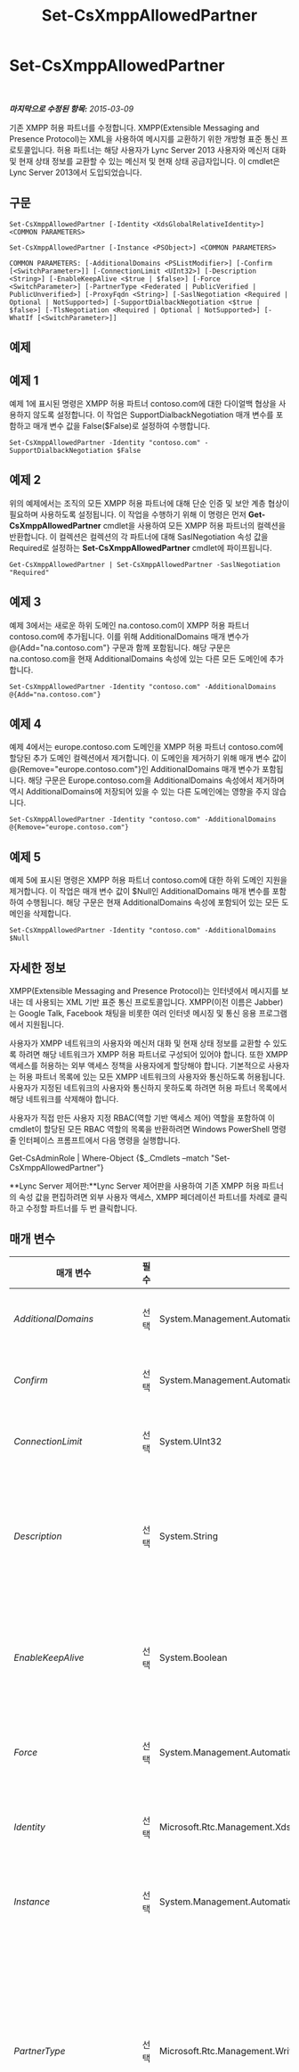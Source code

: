 ﻿---
title: Set-CsXmppAllowedPartner
TOCTitle: Set-CsXmppAllowedPartner
ms:assetid: 12586746-fbea-44b1-b656-a98028c90552
ms:mtpsurl: https://technet.microsoft.com/ko-kr/library/JJ204686(v=OCS.15)
ms:contentKeyID: 49302867
ms.date: 08/10/2015
mtps_version: v=OCS.15
ms.translationtype: HT
---

# Set-CsXmppAllowedPartner

 

_**마지막으로 수정된 항목:** 2015-03-09_

기존 XMPP 허용 파트너를 수정합니다. XMPP(Extensible Messaging and Presence Protocol)는 XML을 사용하여 메시지를 교환하기 위한 개방형 표준 통신 프로토콜입니다. 허용 파트너는 해당 사용자가 Lync Server 2013 사용자와 메신저 대화 및 현재 상태 정보를 교환할 수 있는 메신저 및 현재 상태 공급자입니다. 이 cmdlet은 Lync Server 2013에서 도입되었습니다.

## 구문

    Set-CsXmppAllowedPartner [-Identity <XdsGlobalRelativeIdentity>] <COMMON PARAMETERS>

    Set-CsXmppAllowedPartner [-Instance <PSObject>] <COMMON PARAMETERS>

    COMMON PARAMETERS: [-AdditionalDomains <PSListModifier>] [-Confirm [<SwitchParameter>]] [-ConnectionLimit <UInt32>] [-Description <String>] [-EnableKeepAlive <$true | $false>] [-Force <SwitchParameter>] [-PartnerType <Federated | PublicVerified | PublicUnverified>] [-ProxyFqdn <String>] [-SaslNegotiation <Required | Optional | NotSupported>] [-SupportDialbackNegotiation <$true | $false>] [-TlsNegotiation <Required | Optional | NotSupported>] [-WhatIf [<SwitchParameter>]]

## 예제

## 예제 1

예제 1에 표시된 명령은 XMPP 허용 파트너 contoso.com에 대한 다이얼백 협상을 사용하지 않도록 설정합니다. 이 작업은 SupportDialbackNegotiation 매개 변수를 포함하고 매개 변수 값을 False($False)로 설정하여 수행합니다.

    Set-CsXmppAllowedPartner -Identity "contoso.com" -SupportDialbackNegotiation $False

## 예제 2

위의 예제에서는 조직의 모든 XMPP 허용 파트너에 대해 단순 인증 및 보안 계층 협상이 필요하며 사용하도록 설정됩니다. 이 작업을 수행하기 위해 이 명령은 먼저 **Get-CsXmppAllowedPartner** cmdlet을 사용하여 모든 XMPP 허용 파트너의 컬렉션을 반환합니다. 이 컬렉션은 컬렉션의 각 파트너에 대해 SaslNegotiation 속성 값을 Required로 설정하는 **Set-CsXmppAllowedPartner** cmdlet에 파이프됩니다.

    Get-CsXmppAllowedPartner | Set-CsXmppAllowedPartner -SaslNegotiation "Required"

## 예제 3

예제 3에서는 새로운 하위 도메인 na.contoso.com이 XMPP 허용 파트너 contoso.com에 추가됩니다. 이를 위해 AdditionalDomains 매개 변수가 @{Add="na.contoso.com"} 구문과 함께 포함됩니다. 해당 구문은 na.contoso.com을 현재 AdditionalDomains 속성에 있는 다른 모든 도메인에 추가합니다.

    Set-CsXmppAllowedPartner -Identity "contoso.com" -AdditionalDomains @{Add="na.contoso.com"}

## 예제 4

예제 4에서는 europe.contoso.com 도메인을 XMPP 허용 파트너 contoso.com에 할당된 추가 도메인 컬렉션에서 제거합니다. 이 도메인을 제거하기 위해 매개 변수 값이 @{Remove="europe.contoso.com"}인 AdditionalDomains 매개 변수가 포함됩니다. 해당 구문은 Europe.contoso.com을 AdditionalDomains 속성에서 제거하며 역시 AdditionalDomains에 저장되어 있을 수 있는 다른 도메인에는 영향을 주지 않습니다.

    Set-CsXmppAllowedPartner -Identity "contoso.com" -AdditionalDomains @{Remove="europe.contoso.com"}

## 예제 5

예제 5에 표시된 명령은 XMPP 허용 파트너 contoso.com에 대한 하위 도메인 지원을 제거합니다. 이 작업은 매개 변수 값이 $Null인 AdditionalDomains 매개 변수를 포함하여 수행됩니다. 해당 구문은 현재 AdditionalDomains 속성에 포함되어 있는 모든 도메인을 삭제합니다.

    Set-CsXmppAllowedPartner -Identity "contoso.com" -AdditionalDomains $Null

## 자세한 정보

XMPP(Extensible Messaging and Presence Protocol)는 인터넷에서 메시지를 보내는 데 사용되는 XML 기반 표준 통신 프로토콜입니다. XMPP(이전 이름은 Jabber)는 Google Talk, Facebook 채팅을 비롯한 여러 인터넷 메시징 및 통신 응용 프로그램에서 지원됩니다.

사용자가 XMPP 네트워크의 사용자와 메신저 대화 및 현재 상태 정보를 교환할 수 있도록 하려면 해당 네트워크가 XMPP 허용 파트너로 구성되어 있어야 합니다. 또한 XMPP 액세스를 허용하는 외부 액세스 정책을 사용자에게 할당해야 합니다. 기본적으로 사용자는 허용 파트너 목록에 있는 모든 XMPP 네트워크의 사용자와 통신하도록 허용됩니다. 사용자가 지정된 네트워크의 사용자와 통신하지 못하도록 하려면 허용 파트너 목록에서 해당 네트워크를 삭제해야 합니다.

사용자가 직접 만든 사용자 지정 RBAC(역할 기반 액세스 제어) 역할을 포함하여 이 cmdlet이 할당된 모든 RBAC 역할의 목록을 반환하려면 Windows PowerShell 명령줄 인터페이스 프롬프트에서 다음 명령을 실행합니다.

Get-CsAdminRole | Where-Object {$\_.Cmdlets –match "Set-CsXmppAllowedPartner"}

**Lync Server 제어판:**Lync Server 제어판을 사용하여 기존 XMPP 허용 파트너의 속성 값을 편집하려면 외부 사용자 액세스, XMPP 페더레이션 파트너를 차례로 클릭하고 수정할 파트너를 두 번 클릭합니다.

## 매개 변수


<table>
<colgroup>
<col style="width: 25%" />
<col style="width: 25%" />
<col style="width: 25%" />
<col style="width: 25%" />
</colgroup>
<thead>
<tr class="header">
<th>매개 변수</th>
<th>필수</th>
<th>유형</th>
<th>설명</th>
</tr>
</thead>
<tbody>
<tr class="odd">
<td><p><em>AdditionalDomains</em></p></td>
<td><p>선택</p></td>
<td><p>System.Management.Automation.PSListModifier</p></td>
<td><p>허용 파트너에 속하는 추가 XMPP 도메인입니다.</p></td>
</tr>
<tr class="even">
<td><p><em>Confirm</em></p></td>
<td><p>선택</p></td>
<td><p>System.Management.Automation.SwitchParameter</p></td>
<td><p>명령을 실행하기 전에 확인 메시지를 표시합니다.</p></td>
</tr>
<tr class="odd">
<td><p><em>ConnectionLimit</em></p></td>
<td><p>선택</p></td>
<td><p>System.UInt32</p></td>
<td><p>특정 파트너에 대한 최대 동시 연결 수를 지정합니다.</p></td>
</tr>
<tr class="even">
<td><p><em>Description</em></p></td>
<td><p>선택</p></td>
<td><p>System.String</p></td>
<td><p>관리자가 XMPP 허용 파트너와 관련하여 추가 텍스트를 제공할 수 있도록 합니다. 예를 들어 Description에는 파트너에 대한 연락처 정보를 포함할 수 있습니다.</p></td>
</tr>
<tr class="odd">
<td><p><em>EnableKeepAlive</em></p></td>
<td><p>선택</p></td>
<td><p>System.Boolean</p></td>
<td><p>XMPP 파트너가 연결이 활성 상태인지를 확인하기 위해 &quot;연결 유지&quot; 패킷을 주기적으로 전송해야 하는지 여부를 나타냅니다. 기본값은 True입니다.</p></td>
</tr>
<tr class="even">
<td><p><em>Force</em></p></td>
<td><p>선택</p></td>
<td><p>System.Management.Automation.SwitchParameter</p></td>
<td><p>명령을 실행할 때 발생할 수 있는 심각하지 않은 오류 메시지를 표시하지 않습니다.</p></td>
</tr>
<tr class="odd">
<td><p><em>Identity</em></p></td>
<td><p>선택</p></td>
<td><p>Microsoft.Rtc.Management.Xds.XdsGlobalRelativeIdentity</p></td>
<td><p>수정할 XMPP 허용 파트너의 FQDN(정규화된 도메인 이름)입니다(예: fabrikam.com).</p></td>
</tr>
<tr class="even">
<td><p><em>Instance</em></p></td>
<td><p>선택</p></td>
<td><p>System.Management.Automation.PSObject</p></td>
<td><p>개별 매개 변수 값을 설정하는 대신 cmdlet에 개체에 대한 참조를 전달할 수 있습니다.</p></td>
</tr>
<tr class="odd">
<td><p><em>PartnerType</em></p></td>
<td><p>선택</p></td>
<td><p>Microsoft.Rtc.Management.WritableConfig.Settings.XmppFederation.PartnerType</p></td>
<td><p>Lync Server 2013와 XMPP 파트너 간의 관계를 지정합니다. 사용 가능한 값은 다음과 같습니다.</p>
<p>* Federated(XMPP 파트너가 페더레이션 도메인에 포함됨)</p>
<p>* PublicVerified</p>
<p>* PublicUnverified</p>
<p>기본값은 PublicUnverified입니다.</p></td>
</tr>
<tr class="even">
<td><p><em>ProxyFqdn</em></p></td>
<td><p>선택</p></td>
<td><p>System.String</p></td>
<td><p>XMPP 파트너가 사용하는 프록시 서버의 정규화된 도메인 이름입니다.</p></td>
</tr>
<tr class="odd">
<td><p><em>SaslNegotiation</em></p></td>
<td><p>선택</p></td>
<td><p>Microsoft.Rtc.Management.WritableConfig.Settings.XmppFederation.SaslNegotiation</p></td>
<td><p>서버 인증에 사용되는 프로토콜인 SASL(Simple Authentication and Security Layer) 프로토콜에 대한 지원을 나타냅니다.</p>
<p>사용 가능한 값은 다음과 같습니다.</p>
<p>* Required(SASL 협상을 지원해야 함)</p>
<p>* Optional(SASL이 사용됨)</p>
<p>* NotSupported(SASL 협상이 사용 가능해도 지원되지 않음)</p>
<p>기본값은 Required입니다.</p></td>
</tr>
<tr class="even">
<td><p><em>SupportDialbackNegotiation</em></p></td>
<td><p>선택</p></td>
<td><p>System.Boolean</p></td>
<td><p>다이얼백 협상을 지원할지 여부를 나타냅니다. 다이얼백 협상을 사용하는 경우 서버 A에서 서버 B에 연결할 때 통신이 즉시 설정되지 않습니다. 대신 서버 B에서 먼저 서버 A가 속하는 것으로 추정되는 도메인의 신뢰할 수 있는 DNS 서버에 연결하여 서버 A의 ID를 확인합니다.</p>
<p>다이얼백 협상은 SASL 또는 TLS만큼 안전하지 않으며, 인증서를 사용하여 서버 ID를 확인할 수 없는 상황에서 주로 사용됩니다.</p>
<p>기본값은 True입니다.</p></td>
</tr>
<tr class="odd">
<td><p><em>TlsNegotiation</em></p></td>
<td><p>선택</p></td>
<td><p>Microsoft.Rtc.Management.WritableConfig.Settings.XmppFederation.TlsNegotiation</p></td>
<td><p>서버 간 데이터 스트림을 암호화하는 데 사용되는 프로토콜인 전송 계층 보안 프로토콜에 대한 지원을 나타냅니다.</p>
<p>사용 가능한 값은 다음과 같습니다.</p>
<p>* Required(TLS 협상을 지원해야 함)</p>
<p>* Optional(TLS가 사용 가능한 경우 사용됨)</p>
<p>* NotSupported(TLS 협상이 지원되지 않음)</p>
<p>기본값은 Required입니다.</p></td>
</tr>
<tr class="even">
<td><p><em>WhatIf</em></p></td>
<td><p>선택</p></td>
<td><p>System.Management.Automation.SwitchParameter</p></td>
<td><p>명령을 실제로 실행하지 않고도 명령이 실행될 경우 발생할 수 있는 현상을 설명합니다.</p></td>
</tr>
</tbody>
</table>


## 입력 형식

**Set-CsXmppAllowedPartner** cmdlet은 Microsoft.Rtc.Management.WritableConfig.Settings.XmppFederation.XmppAllowedPartner\#Decorated 개체의 파이프라인된 인스턴스를 허용합니다.

## 반환 형식

없음. 대신 **Set-CsXmppAllowedPartner** cmdlet은 Microsoft.Rtc.Management.WritableConfig.Settings.XmppFederation.XmppAllowedPartner\#Decorated 개체의 기존 인스턴스를 수정합니다.

## 참고 항목

#### 기타 리소스

[Get-CsXmppAllowedPartner](get-csxmppallowedpartner.md)  
[New-CsXmppAllowedPartner](new-csxmppallowedpartner.md)  
[Remove-CsXmppAllowedPartner](remove-csxmppallowedpartner.md)

